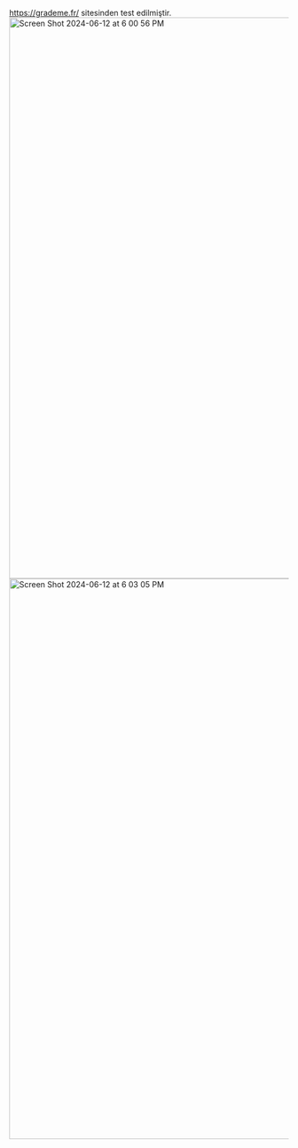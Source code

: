 https://grademe.fr/ sitesinden test edilmiştir.
<img width="1012" alt="Screen Shot 2024-06-12 at 6 00 56 PM" src="https://github.com/ahkalama/ExamAhmet05/assets/116187665/6f25c293-86bd-498e-93bd-aefa3a9173be">
<img width="1011" alt="Screen Shot 2024-06-12 at 6 03 05 PM" src="https://github.com/ahkalama/ExamAhmet05/assets/116187665/4d3053c2-0d8f-465e-896b-835b1ab7408b">
